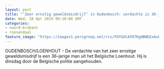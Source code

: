 ```yaml
---
layout: post
title: "‘Zeer ernstig geweldsmisdrijf’ in Oudenbosch: verdachte is 36-jarige man uit Loenhout"
date: Wed, 10 Apr 2019 09:10:00 GMT
categories: 
- noord-brabant 
- roosendaal 
feature_image: "https://images1.persgroep.net/rcs/FDYGUCAYR7RgHBWEExAuFDlyO2c/diocontent/108237522/_fitwidth/400/?appId=21791a8992982cd8da851550a453bd7f&quality=0.7"
---
```


OUDENBOSCH/LOENHOUT - De verdachte van het zeer ernstige geweldsmisdrijf is een 36-jarige man uit het Belgische Loenhout. Hij is dinsdag door de Belgische politie aangehouden.
